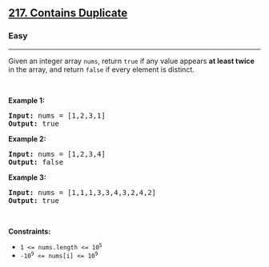 <h2><a href="https://leetcode.com/problems/contains-duplicate/">217. Contains Duplicate</a></h2><h3>Easy</h3><hr><div><p>Given an integer array <code>nums</code>, return <code>true</code> if any value appears <strong>at least twice</strong> in the array, and return <code>false</code> if every element is distinct.</p>

<p>&nbsp;</p>
<p><strong>Example 1:</strong></p>
<pre><strong>Input:</strong> nums = [1,2,3,1]
<strong>Output:</strong> true
</pre><p><strong>Example 2:</strong></p>
<pre><strong>Input:</strong> nums = [1,2,3,4]
<strong>Output:</strong> false
</pre><p><strong>Example 3:</strong></p>
<pre><strong>Input:</strong> nums = [1,1,1,3,3,4,3,2,4,2]
<strong>Output:</strong> true
</pre>
<p>&nbsp;</p>
<p><strong>Constraints:</strong></p>

<ul>
	<li><code>1 &lt;= nums.length &lt;= 10<sup>5</sup></code></li>
	<li><code>-10<sup>9</sup> &lt;= nums[i] &lt;= 10<sup>9</sup></code></li>
</ul>
</div>


